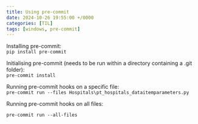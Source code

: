 ```yaml
---
title: Using pre-commit
date: 2024-10-26 19:55:00 +/0000
categories: [TIL]
tags: [windows, pre-commit]
---
```


Installing pre-commit:  
`pip install pre-commit`

Initialising pre-commit (needs to be run within a directory containing a .git folder):  
`pre-commit install`

Running pre-commit hooks on a specific file:  
`pre-commit run --files Hospitals\pt_hospitals_dataitemparameters.py`

Running pre-commit hooks on all files:  
<!-- TODO: Doesn't work   -->
`pre-commit run --all-files`
